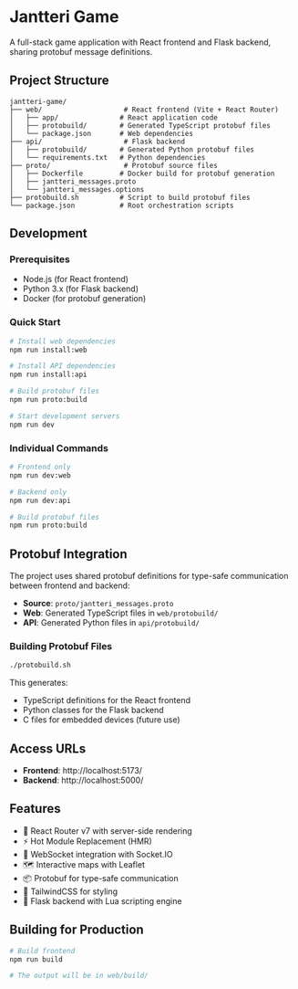 # Jantteri Game

A full-stack game application with React frontend and Flask backend, sharing protobuf message definitions.

## Project Structure

```
jantteri-game/
├── web/                    # React frontend (Vite + React Router)
│   ├── app/               # React application code
│   ├── protobuild/        # Generated TypeScript protobuf files
│   └── package.json       # Web dependencies
├── api/                    # Flask backend
│   ├── protobuild/        # Generated Python protobuf files
│   └── requirements.txt   # Python dependencies
├── proto/                  # Protobuf source files
│   ├── Dockerfile         # Docker build for protobuf generation
│   ├── jantteri_messages.proto
│   └── jantteri_messages.options
├── protobuild.sh          # Script to build protobuf files
└── package.json           # Root orchestration scripts
```

## Development

### Prerequisites
- Node.js (for React frontend)
- Python 3.x (for Flask backend)
- Docker (for protobuf generation)

### Quick Start
```bash
# Install web dependencies
npm run install:web

# Install API dependencies
npm run install:api

# Build protobuf files
npm run proto:build

# Start development servers
npm run dev
```

### Individual Commands
```bash
# Frontend only
npm run dev:web

# Backend only
npm run dev:api

# Build protobuf files
npm run proto:build
```

## Protobuf Integration

The project uses shared protobuf definitions for type-safe communication between frontend and backend:

- **Source**: `proto/jantteri_messages.proto`
- **Web**: Generated TypeScript files in `web/protobuild/`
- **API**: Generated Python files in `api/protobuild/`

### Building Protobuf Files
```bash
./protobuild.sh
```

This generates:
- TypeScript definitions for the React frontend
- Python classes for the Flask backend
- C files for embedded devices (future use)

## Access URLs

- **Frontend**: http://localhost:5173/
- **Backend**: http://localhost:5000/

## Features

- 🚀 React Router v7 with server-side rendering
- ⚡️ Hot Module Replacement (HMR)
- 🔄 WebSocket integration with Socket.IO
- 🗺️ Interactive maps with Leaflet
- 📦 Protobuf for type-safe communication
- 🎉 TailwindCSS for styling
- 🐍 Flask backend with Lua scripting engine

## Building for Production

```bash
# Build frontend
npm run build

# The output will be in web/build/
```
